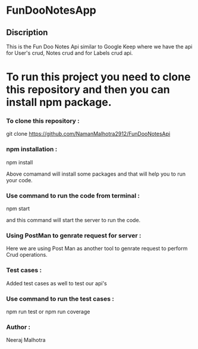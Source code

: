 # FunDooNotesApp

## Discription
This is the Fun Doo Notes Api similar to Google Keep where we have the api for User's crud, Notes crud and for Labels crud api.

# To run this project you need to clone this repository and then you can install npm package.

### To clone this repository : 

git clone https://github.com/NamanMalhotra2912/FunDooNotesApi

### npm installation :

npm install

Above comamand will install some packages and that will help you to run your code.

### Use command to run the code from terminal :
npm start

and this command will start the server to run the code.

### Using PostMan to genrate request for server :

Here we are using Post Man as another tool to genrate request to perform Crud operations.

### Test cases :

Added test cases as well to test our api's

### Use command to run the test cases :
npm run test or
npm run coverage

### Author : 
Neeraj Malhotra